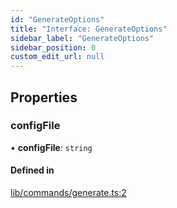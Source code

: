 ```yaml
---
id: "GenerateOptions"
title: "Interface: GenerateOptions"
sidebar_label: "GenerateOptions"
sidebar_position: 0
custom_edit_url: null
---
```


## Properties

### configFile

• **configFile**: `string`

#### Defined in

[lib/commands/generate.ts:2](https://github.com/agentender/code-rub/blob/main/packages/code-rub/src/lib/commands/generate.ts#L2)
